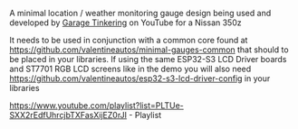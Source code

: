 A minimal location / weather monitoring gauge design being used and developed by [Garage Tinkering](https://www.youtube.com/@GarageTinkering) on YouTube for a Nissan 350z

It needs to be used in conjunction with a common core found at https://github.com/valentineautos/minimal-gauges-common that should to be placed in your libraries.
If using the same ESP32-S3 LCD Driver boards and ST7701 RGB LCD screens like in the demo you will also need https://github.com/valentineautos/esp32-s3-lcd-driver-config in your libraries

https://www.youtube.com/playlist?list=PLTUe-SXX2rEdfUhrcjbTXFasXijEZ0rJI - Playlist
